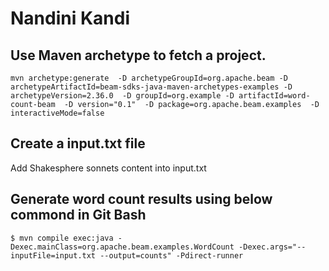 # Nandini Kandi

## Use Maven archetype to fetch a project.
`mvn archetype:generate  -D archetypeGroupId=org.apache.beam -D archetypeArtifactId=beam-sdks-java-maven-archetypes-examples -D archetypeVersion=2.36.0  -D groupId=org.example -D artifactId=word-count-beam  -D version="0.1"  -D package=org.apache.beam.examples  -D interactiveMode=false`

## Create a input.txt file
 Add Shakesphere sonnets content into input.txt

## Generate word count results using below commond in Git Bash
`$ mvn compile exec:java -Dexec.mainClass=org.apache.beam.examples.WordCount -Dexec.args="--inputFile=input.txt --output=counts" -Pdirect-runner`

